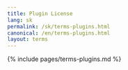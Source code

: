 ```yaml
---
title: Plugin License
lang: sk
permalink: /sk/terms-plugins.html
canonical: /en/terms-plugins.html
layout: terms
---
```


{% include pages/terms-plugins.md %}
